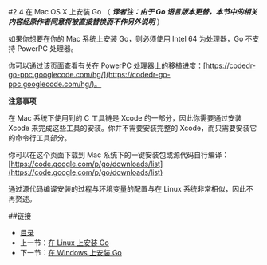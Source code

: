 #2.4 在 Mac OS X 上安装 Go
（ ***译者注：由于 Go 语言版本更替，本节中的相关内容经原作者同意将被直接替换而不作另外说明*** ）

如果你想要在你的 Mac 系统上安装 Go，则必须使用 Intel 64 为处理器，Go 不支持 PowerPC 处理器。

你可以通过该页面查看有关在 PowerPC 处理器上的移植进度：[https://codedr-go-ppc.googlecode.com/hg/](https://codedr-go-ppc.googlecode.com/hg/)。

**注意事项**

在 Mac 系统下使用到的 C 工具链是 Xcode 的一部分，因此你需要通过安装 Xcode 来完成这些工具的安装。你并不需要安装完整的 Xcode，而只需要安装它的命令行工具部分。

你可以在这个页面下载到 Mac 系统下的一键安装包或源代码自行编译：[https://code.google.com/p/go/downloads/list](https://code.google.com/p/go/downloads/list)

通过源代码编译安装的过程与环境变量的配置与在 Linux 系统非常相似，因此不再赘述。

##链接
- [目录](directory.md)
- 上一节：[在 Linux 上安装 Go](02.3.md)
- 下一节：[在 Windows 上安装 Go](02.5.md)